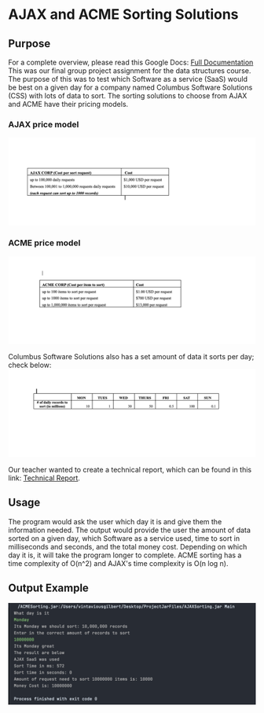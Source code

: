 # AJAX and ACME Sorting Solutions

## Purpose
For a complete overview, please read this Google Docs: [Full Documentation](https://docs.google.com/document/d/17qE4EpPkiPzLPozuWUquXoIG7EHNouHkCWiLn5jvdzw/edit)
This was our final group project assignment for the data structures course. The purpose of this was to test which Software as a service (SaaS) would be best on a given day for a company named Columbus Software Solutions (CSS) with lots of data to sort. The sorting solutions to choose from AJAX and ACME have their pricing models.
### AJAX price model
![AJAX](https://github.com/VintaviousG/FinalGroupProject/blob/master/AJAXCorp.png?raw=true)

### ACME price model
![ACME](https://github.com/VintaviousG/FinalGroupProject/blob/master/ACMECorp.png?raw=true)

 Columbus Software Solutions also has a set amount of data it sorts per day; check below:
![Days](https://github.com/VintaviousG/FinalGroupProject/blob/master/Sorting_Days.png?raw=true)

Our teacher wanted to create a technical report, which can be found in this link: [Technical Report](https://docs.google.com/document/d/1rCjDQgEKEoDdsL_U9MxKd0B_-NJkKdjI6fL9T1vYdfY/edit).

## Usage
The program would ask the user which day it is and give them the information needed. The output would provide the user the amount of data sorted on a given day, which Software as a service used, time to sort in milliseconds and seconds, and the total money cost. Depending on which day it is, it will take the program longer to complete. ACME sorting has a time complexity of O(n^2) and AJAX's time complexity is O(n log n). 
## Output Example
![Example](https://github.com/VintaviousG/FinalGroupProject/blob/master/FinalGroupProject.png)


